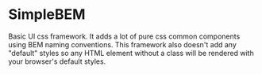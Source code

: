 # SimpleBEM

Basic UI css framework. It adds a lot of pure css common components using BEM naming conventions.
This framework also doesn't add any "default" styles so any HTML element without a class will be 
rendered with your browser's default styles.
